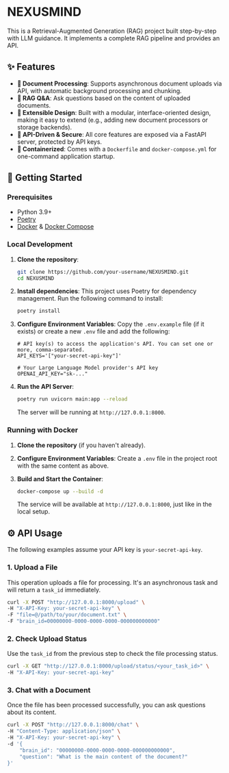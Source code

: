 # NEXUSMIND

This is a Retrieval-Augmented Generation (RAG) project built step-by-step with LLM guidance. It implements a complete RAG pipeline and provides an API.

## ✨ Features

- **📝 Document Processing**: Supports asynchronous document uploads via API, with automatic background processing and chunking.
- **🧠 RAG Q&A**: Ask questions based on the content of uploaded documents.
- **🧩 Extensible Design**: Built with a modular, interface-oriented design, making it easy to extend (e.g., adding new document processors or storage backends).
- **🔐 API-Driven & Secure**: All core features are exposed via a FastAPI server, protected by API keys.
- **🐳 Containerized**: Comes with a `Dockerfile` and `docker-compose.yml` for one-command application startup.

## 🚀 Getting Started

### Prerequisites

- Python 3.9+
- [Poetry](https://python-poetry.org/)
- [Docker](https://www.docker.com/) & [Docker Compose](https://docs.docker.com/compose/)

### Local Development

1.  **Clone the repository**:
    ```bash
    git clone https://github.com/your-username/NEXUSMIND.git
    cd NEXUSMIND
    ```

2.  **Install dependencies**:
    This project uses Poetry for dependency management. Run the following command to install:
    ```bash
    poetry install
    ```

3.  **Configure Environment Variables**:
    Copy the `.env.example` file (if it exists) or create a new `.env` file and add the following:
    ```env
    # API key(s) to access the application's API. You can set one or more, comma-separated.
    API_KEYS='["your-secret-api-key"]'

    # Your Large Language Model provider's API key
    OPENAI_API_KEY="sk-..." 
    ```

4.  **Run the API Server**:
    ```bash
    poetry run uvicorn main:app --reload
    ```
    The server will be running at `http://127.0.0.1:8000`.

### Running with Docker

1.  **Clone the repository** (if you haven't already).

2.  **Configure Environment Variables**:
    Create a `.env` file in the project root with the same content as above.

3.  **Build and Start the Container**:
    ```bash
    docker-compose up --build -d
    ```
    The service will be available at `http://127.0.0.1:8000`, just like in the local setup.

## ⚙️ API Usage

The following examples assume your API key is `your-secret-api-key`.

### 1. Upload a File

This operation uploads a file for processing. It's an asynchronous task and will return a `task_id` immediately.

```bash
curl -X POST "http://127.0.0.1:8000/upload" \
-H "X-API-Key: your-secret-api-key" \
-F "file=@/path/to/your/document.txt" \
-F "brain_id=00000000-0000-0000-0000-000000000000"
```

### 2. Check Upload Status

Use the `task_id` from the previous step to check the file processing status.

```bash
curl -X GET "http://127.0.0.1:8000/upload/status/<your_task_id>" \
-H "X-API-Key: your-secret-api-key"
```

### 3. Chat with a Document

Once the file has been processed successfully, you can ask questions about its content.

```bash
curl -X POST "http://127.0.0.1:8000/chat" \
-H "Content-Type: application/json" \
-H "X-API-Key: your-secret-api-key" \
-d '{
    "brain_id": "00000000-0000-0000-0000-000000000000",
    "question": "What is the main content of the document?"
}'
```
